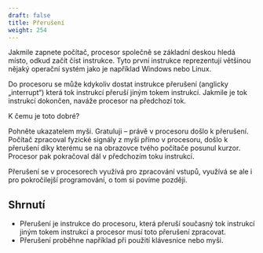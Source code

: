 ```yaml
---
draft: false
title: Přerušení
weight: 254
---
```


Jakmile zapnete počítač, procesor společně se základní deskou hledá místo, odkud začít číst instrukce. Tyto první instrukce reprezentují většinou nějaký operační systém jako je například Windows nebo Linux.

Do procesoru se může kdykoliv dostat instrukce přerušení (anglicky „interrupt“) která tok instrukcí přeruší jiným tokem instrukcí. Jakmile je tok instrukcí dokončen, naváže procesor na předchozí tok.

K čemu je toto dobré?

Pohněte ukazatelem myši. Gratuluji – právě v procesoru došlo k přerušení. Počítač zpracoval fyzické signály z myši přímo v procesoru, došlo k přerušení díky kterému se na obrazovce tvého počítače posunul kurzor. Procesor pak pokračoval dál v předchozím toku instrukcí.

Přerušení se v procesorech využívá pro zpracování vstupů, využívá se ale i pro pokročilejší programování, o tom si povíme později.

## Shrnutí

- Přerušení je instrukce do procesoru, která přeruší současný tok instrukcí jiným tokem instrukcí a procesor musí toto přerušení zpracovat.
- Přerušení proběhne například při použití klávesnice nebo myši.